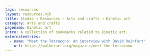 ```yaml
---
tags: resources
layout: resources.njk
title: Studio → Resources → Arts and crafts → Kinetic art
category: Arts and crafts
pagename: Kinetic art
intro: A collection of bookmarks related to kinetic art.
externalentries:
  - name: "Meet the Tetracono: An interview with David Reinfurt"
    url: https://walkerart.org/magazine/meet-the-tetracono
---
```

